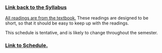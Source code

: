 <h3><a href="https://github.com/amw8/Intro2RL">Link back to the Syllabus</a></h3>

<a href="http://incompleteideas.net/book/the-book-2nd.html">All readings are from the textbook.</a>
These readings are designed to be short, so that it should be easy to keep up with the readings.

This schedule is tentative, and is likely to change throughout the semester.

<h3><b><a href="https://docs.google.com/spreadsheets/d/1ooFqttGCklw7rsst9xwL77_SA84LszLvZwpWo06Ltas"> Link to Schedule.</a> </b></h3>

